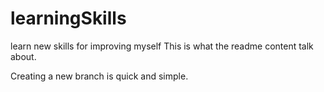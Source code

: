 # learningSkills
learn new skills for improving myself
This is what the readme content talk about.

Creating a new branch is quick and simple.
